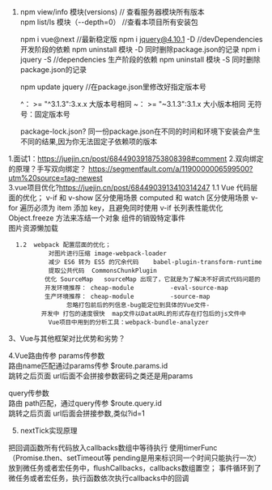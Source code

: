 1.  npm view/info  模块(versions)     // 查看服务器模块所有版本   
    npm list/ls    模块（--depth=0）  //查看本项目所有安装包
    
    npm i vue@next    //最新稳定版
    npm i jquery@4.10.1  -D  //devDependencies 开发阶段的依赖  npm uninstall 模块 -D 同时删除package.json的记录
    npm i jquery -S  //dependencies    生产阶段的依赖  npm uninstall 模块 -S 同时删除package.json的记录

    npm update jquery  //在package.json里修改好指定版本号

     ^：   >= "^3.1.3":3.x.x      大版本号相同
     ~：   >= "~3.1.3":3.1.x      大小版本相同
    无符号：固定版本号

    package-lock.json? 
    同一份package.json在不同的时间和环境下安装会产生不同的结果,因为你无法固定子依赖项的版本
  
    
1.面试1：https://juejin.cn/post/6844903918753808398#comment
2.双向绑定的原理？手写双向绑定？ https://segmentfault.com/a/1190000006599500?utm%20source=tag-newest      
3.vue项目优化?https://juejin.cn/post/6844903913410314247 
      1.1 Vue 代码层面的优化；
              v-if 和 v-show 区分使用场景
              computed 和 watch 区分使用场景
              v-for 遍历必须为 item 添加 key，且避免同时使用 v-if
              长列表性能优化 Object.freeze 方法来冻结一个对象
              组件的销毁特定事件  
              图片资源懒加载
              
      1.2  webpack 配置层面的优化；
               对图片进行压缩 image-webpack-loader
               减少 ES6 转为 ES5 的冗余代码    babel-plugin-transform-runtime 
               提取公共代码  CommonsChunkPlugin 
              优化 SourceMap   sourceMap 出现了，它就是为了解决不好调式代码问题的
              开发环境推荐： cheap-module          -eval-source-map
              生产环境推荐： cheap-module          -source-map
                    忽略打包前后的列信息-bug能定位到具体的Vue文件- 
             开发中 打包的速度很快  map文件以DataURL的形式存在打包后的js文件中
               Vue项目中用到的分析工具：webpack-bundle-analyzer                                        
           
               
3、Vue与其他框架对比优势和劣势？
   

4.Vue路由传参
  params传参数   
    路由name匹配通过params传参        $route.params.id      
    跳转之后页面 url后面不会拼接参数密码之类还是用params
   
   
  query传参数    
   路由 path匹配，通过query传参       $route.query.id    
   跳转之后页面 url后面会拼接参数,类似?id=1
   
5.  nextTick实现原理

   把回调函数所有代码放入callbacks数组中等待执行
   使用timerFunc（Promise.then、setTimeout等
   pending是用来标识同一个时间只能执行一次）放到微任务或者宏任务中，flushCallbacks，callbacks数组置空；
   事件循环到了微任务或者宏任务，执行函数依次执行callbacks中的回调
   
        


 
             
 
 


    


